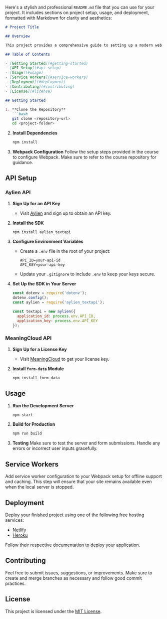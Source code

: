 Here's a stylish and professional `README.md` file that you can use for your project. It includes sections on project setup, usage, and deployment, formatted with Markdown for clarity and aesthetics:

```markdown
# Project Title

## Overview

This project provides a comprehensive guide to setting up a modern web application with Webpack, Sass, and API integration. You will learn how to configure Webpack, use Sass for styling, work with Webpack loaders and plugins, and integrate Natural Language Processing (NLP) APIs for dynamic data analysis.

## Table of Contents

- [Getting Started](#getting-started)
- [API Setup](#api-setup)
- [Usage](#usage)
- [Service Workers](#service-workers)
- [Deployment](#deployment)
- [Contributing](#contributing)
- [License](#license)

## Getting Started

1. **Clone the Repository**
   ```bash
   git clone <repository-url>
   cd <project-folder>
   ```

2. **Install Dependencies**
   ```bash
   npm install
   ```

3. **Webpack Configuration**
   Follow the setup steps provided in the course to configure Webpack. Make sure to refer to the course repository for guidance.

## API Setup

### Aylien API

1. **Sign Up for an API Key**
   - Visit [Aylien](https://aylien.com/) and sign up to obtain an API key.

2. **Install the SDK**
   ```bash
   npm install aylien_textapi
   ```

3. **Configure Environment Variables**
   - Create a `.env` file in the root of your project:
     ```
     API_ID=your-api-id
     API_KEY=your-api-key
     ```
   - Update your `.gitignore` to include `.env` to keep your keys secure.

4. **Set Up the SDK in Your Server**
   ```javascript
   const dotenv = require('dotenv');
   dotenv.config();
   const aylien = require('aylien_textapi');

   const textapi = new aylien({
     application_id: process.env.API_ID,
     application_key: process.env.API_KEY
   });
   ```

### MeaningCloud API

1. **Sign Up for a License Key**
   - Visit [MeaningCloud](https://www.meaningcloud.com/) to get your license key.

2. **Install `form-data` Module**
   ```bash
   npm install form-data
   ```

## Usage

1. **Run the Development Server**
   ```bash
   npm start
   ```

2. **Build for Production**
   ```bash
   npm run build
   ```

3. **Testing**
   Make sure to test the server and form submissions. Handle any errors or incorrect user inputs gracefully.

## Service Workers

Add service worker configuration to your Webpack setup for offline support and caching. This step will ensure that your site remains available even when the local server is stopped.

## Deployment

Deploy your finished project using one of the following free hosting services:
- [Netlify](https://www.netlify.com/)
- [Heroku](https://www.heroku.com/)

Follow their respective documentation to deploy your application.

## Contributing

Feel free to submit issues, suggestions, or improvements. Make sure to create and merge branches as necessary and follow good commit practices.

## License

This project is licensed under the [MIT License](LICENSE).
